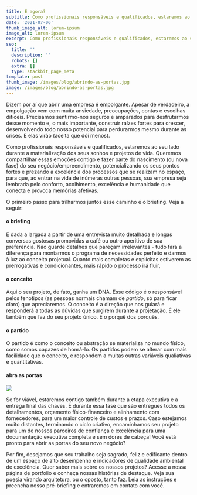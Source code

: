 ```yaml
---
title: E agora?
subtitle: Como profissionais responsáveis e qualificados, estaremos ao seu lado durante a materialização dos seus sonhos e projetos de vida.
date: '2021-07-06'
thumb_image_alt: lorem-ipsum
image_alt: lorem-ipsum
excerpt: Como profissionais responsáveis e qualificados, estaremos ao seu lado durante a materialização dos seus sonhos e projetos de vida.
seo:
  title: ''
  description: ''
  robots: []
  extra: []
  type: stackbit_page_meta
template: post
thumb_image: /images/blog/abrindo-as-portas.jpg
image: /images/blog/abrindo-as-portas.jpg
---
```

Dizem por aí que abrir uma empresa é empolgante. Apesar de verdadeiro, a
empolgação vem com muita ansiedade, preocupações, contas e escolhas
difíceis. Precisamos sentirmo-nos seguros e amparados para desfrutarmos
desse momento e, o mais importante, construir raízes fortes para crescer,
desenvolvendo todo nosso potencial para perdurarmos mesmo durante as
crises. E elas virão (aceita que dói menos).


Como profissionais responsáveis e qualificados, estaremos ao seu lado
durante a materialização dos seus sonhos e projetos de vida. Queremos
compartilhar essas emoções contigo e fazer parte do nascimento (ou nova
fase) do seu negócio/empreendimento, potencializando os seus pontos fortes
e prezando a excelência dos processos que se realizam no espaço, para que,
ao entrar na vida de inúmeras outras pessoas, sua empresa seja lembrada
pelo conforto, acolhimento, excelência e humanidade que conecta e provoca
memórias afetivas.


O primeiro passo para trilharmos juntos esse caminho é o briefing. Veja a
seguir:


#### o briefing


É dada a largada a partir de uma entrevista muito detalhada e longas
conversas gostosas promovidas a café ou outro aperitivo de sua
preferência. Não guarde detalhes que pareçam irrelevantes - tudo fará a
diferença para montarmos o programa de necessidades perfeito e darmos à
luz ao conceito projetual. Quanto mais completas e explícitas estiverem as
prerrogativas e condicionantes, mais rápido o processo irá fluir,


#### o conceito


Aqui o seu projeto, de fato, ganha um DNA. Esse código é o responsável
pelos fenótipos (as pessoas normais chamam de *partido*, só para ficar
claro) que apreciaremos. O conceito é a direção que nos guiará e
responderá a todas as dúvidas que surgirem durante a projetação. É ele
também que faz do seu projeto único. É o porquê dos porquês.


#### o partido


O partido é como o conceito ou abstração se materializa no mundo físico,
como somos capazes de honrá-lo. Os partidos podem se alterar com mais
facilidade que o conceito, e respondem a muitas outras variáveis
qualiativas e quantitativas.


#### abra as portas


![](https://images.unsplash.com/photo-1581613856477-f65208436a48?ixlib=rb-1.2.1\&ixid=MnwxMjA3fDB8MHxwaG90by1wYWdlfHx8fGVufDB8fHx8\&auto=format\&fit=crop\&w=1952\&q=80)


Se for viável, estaremos contigo também durante a etapa executiva e a
entrega final das chaves. É durante essa fase que são entregues todos os
detalhamentos, orçamento físico-financeiro e alinhamento com fornecedores,
para um maior controle de custos e prazos. Caso estejamos muito distantes,
terminando o ciclo criativo, encaminhamos seu projeto para um de nossos
parceiros de confiança e excelência para uma documentação executiva
completa e sem dores de cabeça! Você está pronto para abrir as portas do
seu novo negócio?


Por fim, desejamos que seu trabalho seja sagrado, feliz e edificante
dentro de um espaço de alto desempenho e indicadores de qualidade
ambiental de excelência. Quer saber mais sobre os nossos projetos? Acesse
a nossa página de portfolio e conheça nossas histórias de destaque. Veja
sua poesia virando arquitetura, ou o oposto, tanto faz. Leia as instruções
e preencha nosso pré-briefing e entraremos em contato com você.